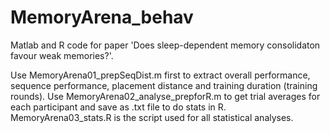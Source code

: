 # MemoryArena_behav

Matlab and R code for paper 'Does sleep-dependent memory consolidaton favour weak memories?'.

Use MemoryArena01_prepSeqDist.m first to extract overall performance, sequence performance, placement distance and training duration (training rounds).
Use MemoryArena02_analyse_prepforR.m to get trial averages for each participant and save as .txt file to do stats in R.
MemoryArena03_stats.R is the script used for all statistical analyses.
